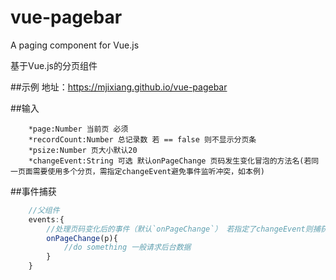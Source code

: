 # vue-pagebar
A paging component for Vue.js

基于Vue.js的分页组件

##示例
地址：https://mjixiang.github.io/vue-pagebar


##输入
```
	*page:Number 当前页 必须
	*recordCount:Number 总记录数 若 == false 则不显示分页条
	*psize:Number 页大小默认20
	*changeEvent:String 可选 默认onPageChange 页码发生变化冒泡的方法名(若同一页面需要使用多个分页，需指定changeEvent避免事件监听冲突，如本例)
```

##事件捕获
```javascript
	//父组件
	events:{
		//处理页码变化后的事件（默认`onPageChange`） 若指定了changeEvent则捕获对应的事件
		onPageChange(p){
	  		//do something 一般请求后台数据	
		}	
	}
```
